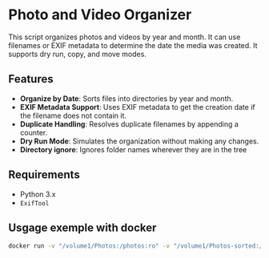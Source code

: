 # Photo and Video Organizer

This script organizes photos and videos by year and month. It can use filenames or EXIF metadata to determine the date the media was created.
It supports dry run, copy, and move modes.

## Features

- **Organize by Date**: Sorts files into directories by year and month.
- **EXIF Metadata Support**: Uses EXIF metadata to get the creation date if the filename does not contain it.
- **Duplicate Handling**: Resolves duplicate filenames by appending a counter.
- **Dry Run Mode**: Simulates the organization without making any changes.
- **Directory ignore**: Ignores folder names wherever they are in the tree
## Requirements

- Python 3.x
- `ExifTool`

## Usgage exemple with docker
```bash
docker run -v "/volume1/Photos:/photos:ro" -v "/volume1/Photos-sorted:/photos-sorted" photomover --dry-run /photos /photos-sorted --ignore-dirs @eaDir  --ignore-dirs "#recycle"
```
